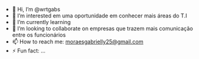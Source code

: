 - 👋 Hi, I’m @wrtgabs
- 👀 I’m interested em uma oportunidade em conhecer mais áreas do T.I
- 🌱 I’m currently learning 
- 💞️ I’m looking to collaborate on empresas que trazem mais comunicação entre os funcionários
- 📫 How to reach me: moraesgabrielly25@gmail.com
- ⚡ Fun fact: ...

<!---
bs/wrtgabs is a ✨ special ✨ repository because its `README.md` (this file) appears on your GitHub profile.
You can click the Preview link to take a look at your changes.
--->


